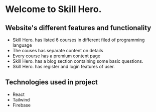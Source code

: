# Welcome to Skill Hero.

## Website's different features and functionality

* Skill Hero. has listed 6 courses in different filed of programming language
* The couses has separate content on details
* Every course has a premium content page 
* Skill Hero. has a blog section containing some basic questions.
* Skill Hero. has register and login features of user.

## Technologies used in project

* React
* Tailwind
* Firebase 
